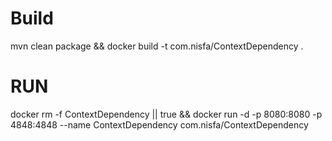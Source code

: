 # Build
mvn clean package && docker build -t com.nisfa/ContextDependency .

# RUN

docker rm -f ContextDependency || true && docker run -d -p 8080:8080 -p 4848:4848 --name ContextDependency com.nisfa/ContextDependency 